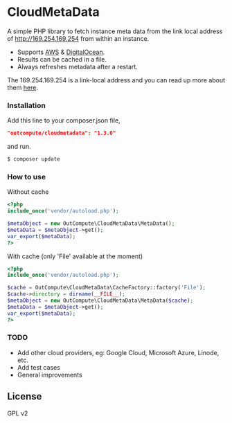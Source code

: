 # CloudMetaData
A simple PHP library to fetch instance meta data from the link local address of http://169.254.169.254 from within an instance.
  - Supports [AWS][awsmetadata] & [DigitalOcean][dometadata].
  - Results can be cached in a file.
  - Always refreshes metadata after a restart.

The 169.254.169.254 is a link-local address and you can read up more about them [here][wikilinklocal].


### Installation
Add this line to your composer.json file,
```json
"outcompute/cloudmetadata": "1.3.0"
```
and run.
```sh
$ composer update
```


### How to use
Without cache
```php
<?php
include_once('vendor/autoload.php');

$metaObject = new OutCompute\CloudMetaData\MetaData();
$metaData = $metaObject->get();
var_export($metaData);
?>
```

With cache (only 'File' available at the moment)
```php
<?php
include_once('vendor/autoload.php');

$cache = OutCompute\CloudMetaData\CacheFactory::factory('File');
$cache->directory = dirname(__FILE__);
$metaObject = new OutCompute\CloudMetaData\MetaData($cache);
$metaData = $metaObject->get();
var_export($metaData);
?>
```


### TODO

 - Add other cloud providers, eg: Google Cloud, Microsoft Azure, Linode, etc.
 - Add test cases
 - General improvements


License
----

GPL v2

   [awsmetadata]: <http://docs.aws.amazon.com/AWSEC2/latest/UserGuide/ec2-instance-metadata.html>
   [dometadata]: <https://developers.digitalocean.com/documentation/metadata/>
   [wikilinklocal]: <https://en.wikipedia.org/wiki/Link-local_address>
